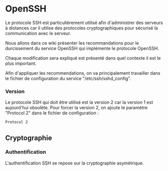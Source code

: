 # OpenSSH

Le protocole SSH est particulièrement utilisé afin d'administrer des serveurs à distances car il utilise des protocoles cryptographiques pour sécurisé la communication avec le serveur.

Nous allons dans ce wiki présenter les recommandations pour le durcissement du service OpenSSH qui implémente le protocole OpenSSH.

Chaque modification sera expliqué est présenté dans quel contexte il est le plus important.

Afin d'appliquer les recommendations, on va principalement travailler dans le fichier de configuration du service "/etc/ssh/sshd_config".

### Version

Le protocole SSH qui doit être utilisé est la version 2 car la version 1 est aujourd'hui obsolète.
Pour forcer la version 2, on ajoute le paramètre "Protocol 2" dans le fichier de configuration :

```sh
Protocol 2
```

## Cryptographie

### Authentification

L'authentification SSH se repose sur la cryptographie asymétrique.
